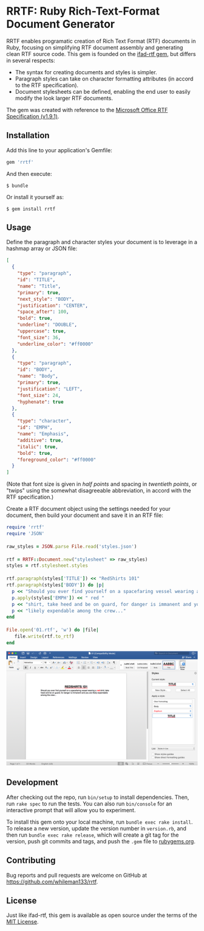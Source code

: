# RRTF: Ruby Rich-Text-Format Document Generator

RRTF enables programatic creation of Rich Text Format (RTF) documents in Ruby, focusing on simplifying RTF document assembly and generating clean RTF source code. This gem is founded on the [ifad-rtf gem](https://github.com/clbustos/rtf), but differs in several respects:

- The syntax for creating documents and styles is simpler.
- Paragraph styles can take on character formatting attributes (in accord to the RTF specification).
- Document stylesheets can be defined, enabling the end user to easily modify the look larger RTF documents.

The gem was created with reference to the [Microsoft Office RTF Specification (v1.9.1)](https://www.microsoft.com/en-us/download/details.aspx?id=10725).

## Installation

Add this line to your application's Gemfile:

```ruby
gem 'rrtf'
```

And then execute:

    $ bundle

Or install it yourself as:

    $ gem install rrtf

## Usage

Define the paragraph and character styles your document is to leverage in
a hashmap array or JSON file:

```json
[
  {
    "type": "paragraph",
    "id": "TITLE",
    "name": "Title",
    "primary": true,
    "next_style": "BODY",
    "justification": "CENTER",
    "space_after": 100,
    "bold": true,
    "underline": "DOUBLE",
    "uppercase": true,
    "font_size": 36,
    "underline_color": "#ff0000"
  },
  {
    "type": "paragraph",
    "id": "BODY",
    "name": "Body",
    "primary": true,
    "justification": "LEFT",
    "font_size": 24,
    "hyphenate": true
  },
  {
    "type": "character",
    "id": "EMPH",
    "name": "Emphasis",
    "additive": true,
    "italic": true,
    "bold": true,
    "foreground_color": "#ff0000"
  }
]
```

(Note that font size is given in _half points_ and spacing in _twentieth points_, or "twips" using the somewhat disagreeable abbreviation, in accord with the RTF specification.)

Create a RTF document object using the settings needed for your document, then build your document and save it in an RTF file:

```ruby
require 'rrtf'
require 'JSON'

raw_styles = JSON.parse File.read('styles.json')

rtf = RRTF::Document.new("stylesheet" => raw_styles)
styles = rtf.stylesheet.styles

rtf.paragraph(styles['TITLE']) << "RedShirts 101"
rtf.paragraph(styles['BODY']) do |p|
  p << "Should you ever find yourself on a spacefaring vessel wearing a"
  p.apply(styles['EMPH']) << " red "
  p << "shirt, take heed and be on guard, for danger is immanent and you are "
  p << "likely expendable among the crew..."
end

File.open('01.rtf', 'w') do |file|
   file.write(rtf.to_rtf)
end
```

![Opened in Word 2016](examples/01_mac_word15_36.png "Opened in Word 2016")

## Development

After checking out the repo, run `bin/setup` to install dependencies. Then, run `rake spec` to run the tests. You can also run `bin/console` for an interactive prompt that will allow you to experiment.

To install this gem onto your local machine, run `bundle exec rake install`. To release a new version, update the version number in `version.rb`, and then run `bundle exec rake release`, which will create a git tag for the version, push git commits and tags, and push the `.gem` file to [rubygems.org](https://rubygems.org).

## Contributing

Bug reports and pull requests are welcome on GitHub at https://github.com/whileman133/rrtf.


## License

Just like ifad-rtf, this gem is available as open source under the terms of the [MIT License](http://opensource.org/licenses/MIT).
